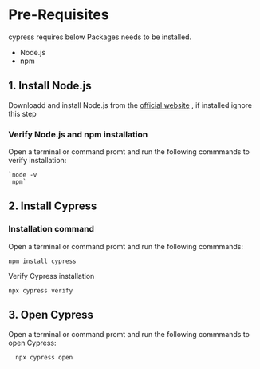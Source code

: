 

# Pre-Requisites

cypress requires below Packages needs to be installed.

-   Node.js
-   npm

## 1\. Install Node.js

Downloadd and install Node.js from the [official website](https://nodejs.org/en) , if installed ignore this step

### Verify Node.js and npm installation

Open a terminal or command promt and run the following commmands to verify installation:

```
`node -v 
 npm` 

```

## 2\. Install Cypress

### Installation command

Open a terminal or command promt and run the following commmands:

```
npm install cypress

```

Verify Cypress installation

```
npx cypress verify

```

## 3\. Open Cypress

Open a terminal or command promt and run the following commmands to open Cypress:

```
  npx cypress open

```


<!--stackedit_data:
eyJoaXN0b3J5IjpbLTE5MDc1NTU0ODddfQ==
-->